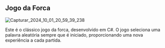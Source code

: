 ## Jogo da Forca
![Capturar_2024_10_01_20_59_39_238](https://github.com/user-attachments/assets/65b2ca5a-7d53-4639-8464-837c16200587)

Este é o clássico jogo da forca, desenvolvido em C#. O jogo seleciona uma palavra aleatória sempre que é iniciado, 
proporcionando uma nova experiência a cada partida.
